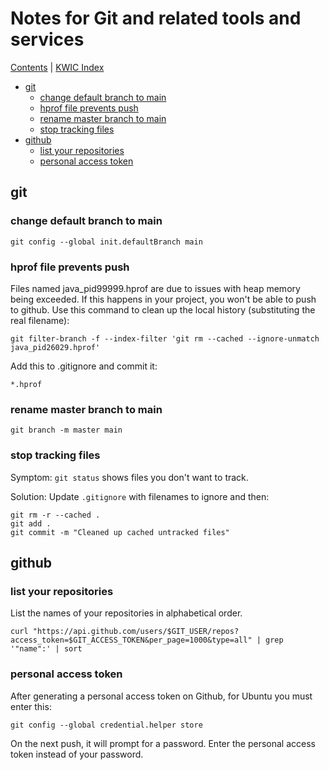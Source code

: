 # Notes for Git and related tools and services

[Contents](contents.md) | [KWIC Index](kwic-index.md)

* [git](#git)
    * [change default branch to main](#change-default-branch-to-main)
    * [hprof file prevents push](#hprof-file-prevents-push)
    * [rename master branch to main](#rename-master-branch-to-main)
    * [stop tracking files](#stop-tracking-files)
* [github](#github)
    * [list your repositories](#list-your-repositories)
    * [personal access token](#personal-access-token)

## git

### change default branch to main 

```shell
git config --global init.defaultBranch main
```

### hprof file prevents push 

Files named java_pid99999.hprof are due to issues with heap memory being exceeded. If this happens in your project, you won't be able to push to github. Use this command to clean up the local history (substituting the real filename):

```shell 
git filter-branch -f --index-filter 'git rm --cached --ignore-unmatch java_pid26029.hprof' 
``` 

Add this to .gitignore and commit it: 

```shell 
*.hprof 
``` 

### rename master branch to main 

```shell
git branch -m master main
```

### stop tracking files

Symptom: ```git status``` shows files you don't want to track.

Solution: Update ```.gitignore``` with filenames to ignore and then:

```shell
git rm -r --cached .
git add .
git commit -m "Cleaned up cached untracked files"
```

## github

### list your repositories

List the names of your repositories in alphabetical order.

```shell
curl "https://api.github.com/users/$GIT_USER/repos?access_token=$GIT_ACCESS_TOKEN&per_page=1000&type=all" | grep '"name":' | sort
```

### personal access token 

After generating a personal access token on Github, for Ubuntu you must enter this:

```shell
git config --global credential.helper store
```

On the next push, it will prompt for a password. Enter the personal access token instead of your password.
